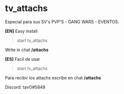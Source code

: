 # tv_attachs

Especial para sus SV's PVP'S - GANG WARS - EVENTOS.


**[EN]**
Easy install
> start tv_attachs

Write in chat **/attachs**

**[ES]**
Facil de usar
> start tv_attachs

Para recibir los attachs escribe en chat **/attachs**



Discord: tavO#5849
